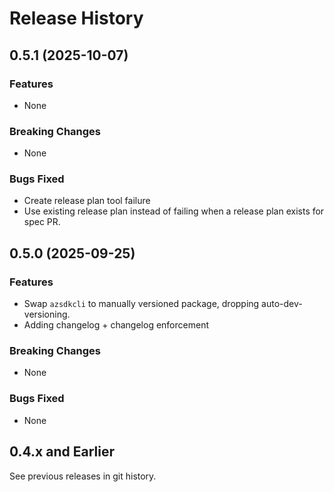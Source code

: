 # Release History

## 0.5.1 (2025-10-07)

### Features

- None

### Breaking Changes

- None

### Bugs Fixed

- Create release plan tool failure
- Use existing release plan instead of failing when a release plan exists for spec PR.

## 0.5.0 (2025-09-25)

### Features

- Swap `azsdkcli` to manually versioned package, dropping auto-dev-versioning.
- Adding changelog + changelog enforcement

### Breaking Changes

- None

### Bugs Fixed

- None

## 0.4.x and Earlier

See previous releases in git history.

